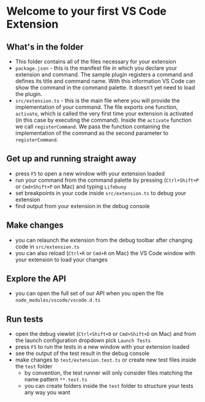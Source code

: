 # Welcome to your first VS Code Extension

## What's in the folder
* This folder contains all of the files necessary for your extension
* `package.json` - this is the manifest file in which you declare your extension and command.
The sample plugin registers a command and defines its title and command name. With this information
VS Code can show the command in the command palette. It doesn’t yet need to load the plugin.
* `src/extension.ts` - this is the main file where you will provide the implementation of your command.
The file exports one function, `activate`, which is called the very first time your extension is
activated (in this case by executing the command). Inside the `activate` function we call `registerCommand`.
We pass the function containing the implementation of the command as the second parameter to
`registerCommand`.

## Get up and running straight away
* press `F5` to open a new window with your extension loaded
* run your command from the command palette by pressing (`Ctrl+Shift+P` or `Cmd+Shift+P` on Mac) and typing `Lifebuoy`
* set breakpoints in your code inside `src/extension.ts` to debug your extension
* find output from your extension in the debug console

## Make changes
* you can relaunch the extension from the debug toolbar after changing code in `src/extension.ts`
* you can also reload (`Ctrl+R` or `Cmd+R` on Mac) the VS Code window with your extension to load your changes

## Explore the API
* you can open the full set of our API when you open the file `node_modules/vscode/vscode.d.ts`

## Run tests
* open the debug viewlet (`Ctrl+Shift+D` or `Cmd+Shift+D` on Mac) and from the launch configuration dropdown pick `Launch Tests`
* press `F5` to run the tests in a new window with your extension loaded
* see the output of the test result in the debug console
* make changes to `test/extension.test.ts` or create new test files inside the `test` folder
    * by convention, the test runner will only consider files matching the name pattern `**.test.ts`
    * you can create folders inside the `test` folder to structure your tests any way you want